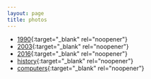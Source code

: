```yaml
---
layout: page
title: photos
---
```

- [1990](https://photos.app.goo.gl/vKBxieTbwsbmshCg8){:target="_blank" rel="noopener"}
- [2003](https://photos.app.goo.gl/ng8Nbxra2RYrbeWA7){:target="_blank" rel="noopener"}
- [2016](https://photos.app.goo.gl/z54G7X9dEop1e81y6){:target="_blank" rel="noopener"}
- [history](https://photos.app.goo.gl/ifuTJUNsaRJK21E79){:target="_blank" rel="noopener"}
- [computers](https://photos.app.goo.gl/rL5NTL2iFomFjedM6){:target="_blank" rel="noopener"}